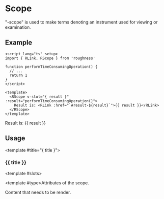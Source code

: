 <script lang="ts" setup>
import { RDetails, RLink, RScope, RSpace, RTable } from 'roughness'

function performTimeConsumingOperation() {
  return 1
}
</script>

# Scope

"-scope" is used to make terms denoting an instrument used for viewing or examination.

## Example

<RDetails>
  <template #summary>Show Code</template>

```vue
<script lang="ts" setup>
import { RLink, RScope } from 'roughness'

function performTimeConsumingOperation() {
  // ...
  return 1
}
</script>

<template>
  <RScope v-slot="{ result }" :result="performTimeConsumingOperation()">
    Result is: <RLink :href="`#result-${result}`">{{ result }}</RLink>
  </RScope>
</template>
```

</RDetails>

<RScope v-slot="{ result }" :result="performTimeConsumingOperation()">
  Result is: <RLink :href="`#result-${result}`">{{ result }}</RLink>
</RScope>

## Usage

<RUsage file="src/scope/index.ts" slots>

  <template #title="{ title }">

  ### {{ title }}

  </template>

  <template #slots>

  <RSlot name="default">

  <template #type>Attributes of the scope.</template>

  Content that needs to be render.

  </RSlot>

  </template>

</RUsage>
